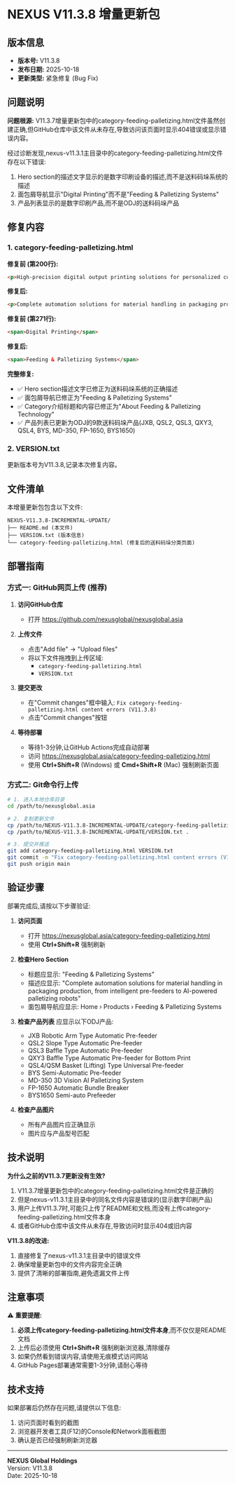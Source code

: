 # NEXUS V11.3.8 增量更新包

## 版本信息
- **版本号:** V11.3.8
- **发布日期:** 2025-10-18
- **更新类型:** 紧急修复 (Bug Fix)

## 问题说明

**问题根源:**
V11.3.7增量更新包中的category-feeding-palletizing.html文件虽然创建正确,但GitHub仓库中该文件从未存在,导致访问该页面时显示404错误或显示错误内容。

经过诊断发现,nexus-v11.3.1主目录中的category-feeding-palletizing.html文件存在以下错误:
1. Hero section的描述文字显示的是数字印刷设备的描述,而不是送料码垛系统的描述
2. 面包屑导航显示"Digital Printing"而不是"Feeding & Palletizing Systems"
3. 产品列表显示的是数字印刷产品,而不是ODJ的送料码垛产品

## 修复内容

### 1. category-feeding-palletizing.html
**修复前 (第200行):**
```html
<p>High-precision digital output printing solutions for personalized customization needs with exceptional color accuracy and production efficiency</p>
```

**修复后:**
```html
<p>Complete automation solutions for material handling in packaging production, from intelligent pre-feeders to AI-powered palletizing robots</p>
```

**修复前 (第271行):**
```html
<span>Digital Printing</span>
```

**修复后:**
```html
<span>Feeding & Palletizing Systems</span>
```

**完整修复:**
- ✅ Hero section描述文字已修正为送料码垛系统的正确描述
- ✅ 面包屑导航已修正为"Feeding & Palletizing Systems"
- ✅ Category介绍标题和内容已修正为"About Feeding & Palletizing Technology"
- ✅ 产品列表已更新为ODJ的9款送料码垛产品(JXB, QSL2, QSL3, QXY3, QSL4, BYS, MD-350, FP-1650, BYS1650)

### 2. VERSION.txt
更新版本号为V11.3.8,记录本次修复内容。

## 文件清单

本增量更新包包含以下文件:
```
NEXUS-V11.3.8-INCREMENTAL-UPDATE/
├── README.md (本文件)
├── VERSION.txt (版本信息)
└── category-feeding-palletizing.html (修复后的送料码垛分类页面)
```

## 部署指南

### 方式一: GitHub网页上传 (推荐)

1. **访问GitHub仓库**
   - 打开 https://github.com/nexusglobal/nexusglobal.asia

2. **上传文件**
   - 点击"Add file" → "Upload files"
   - 将以下文件拖拽到上传区域:
     * `category-feeding-palletizing.html`
     * `VERSION.txt`

3. **提交更改**
   - 在"Commit changes"框中输入: `Fix category-feeding-palletizing.html content errors (V11.3.8)`
   - 点击"Commit changes"按钮

4. **等待部署**
   - 等待1-3分钟,让GitHub Actions完成自动部署
   - 访问 https://nexusglobal.asia/category-feeding-palletizing.html
   - 使用 **Ctrl+Shift+R** (Windows) 或 **Cmd+Shift+R** (Mac) 强制刷新页面

### 方式二: Git命令行上传

```bash
# 1. 进入本地仓库目录
cd /path/to/nexusglobal.asia

# 2. 复制更新文件
cp /path/to/NEXUS-V11.3.8-INCREMENTAL-UPDATE/category-feeding-palletizing.html .
cp /path/to/NEXUS-V11.3.8-INCREMENTAL-UPDATE/VERSION.txt .

# 3. 提交并推送
git add category-feeding-palletizing.html VERSION.txt
git commit -m "Fix category-feeding-palletizing.html content errors (V11.3.8)"
git push origin main
```

## 验证步骤

部署完成后,请按以下步骤验证:

1. **访问页面**
   - 打开 https://nexusglobal.asia/category-feeding-palletizing.html
   - 使用 **Ctrl+Shift+R** 强制刷新

2. **检查Hero Section**
   - 标题应显示: "Feeding & Palletizing Systems"
   - 描述应显示: "Complete automation solutions for material handling in packaging production, from intelligent pre-feeders to AI-powered palletizing robots"
   - 面包屑导航应显示: Home › Products › Feeding & Palletizing Systems

3. **检查产品列表**
   应显示以下ODJ产品:
   - JXB Robotic Arm Type Automatic Pre-feeder
   - QSL2 Slope Type Automatic Pre-feeder
   - QSL3 Baffle Type Automatic Pre-feeder
   - QXY3 Baffle Type Automatic Pre-feeder for Bottom Print
   - QSL4/QSM Basket (Lifting) Type Universal Pre-feeder
   - BYS Semi-Automatic Pre-feeder
   - MD-350 3D Vision AI Palletizing System
   - FP-1650 Automatic Bundle Breaker
   - BYS1650 Semi-auto Prefeeder

4. **检查产品图片**
   - 所有产品图片应正确显示
   - 图片应与产品型号匹配

## 技术说明

**为什么之前的V11.3.7更新没有生效?**

1. V11.3.7增量更新包中的category-feeding-palletizing.html文件是正确的
2. 但是nexus-v11.3.1主目录中的同名文件内容是错误的(显示数字印刷产品)
3. 用户上传V11.3.7时,可能只上传了README和文档,而没有上传category-feeding-palletizing.html文件本身
4. 或者GitHub仓库中该文件从未存在,导致访问时显示404或旧内容

**V11.3.8的改进:**

1. 直接修复了nexus-v11.3.1主目录中的错误文件
2. 确保增量更新包中的文件内容完全正确
3. 提供了清晰的部署指南,避免遗漏文件上传

## 注意事项

⚠️ **重要提醒:**

1. **必须上传category-feeding-palletizing.html文件本身**,而不仅仅是README文档
2. 上传后必须使用 **Ctrl+Shift+R** 强制刷新浏览器,清除缓存
3. 如果仍然看到错误内容,请使用无痕模式访问网站
4. GitHub Pages部署通常需要1-3分钟,请耐心等待

## 技术支持

如果部署后仍然存在问题,请提供以下信息:
1. 访问页面时看到的截图
2. 浏览器开发者工具(F12)的Console和Network面板截图
3. 确认是否已经强制刷新浏览器

---

**NEXUS Global Holdings**  
Version: V11.3.8  
Date: 2025-10-18

